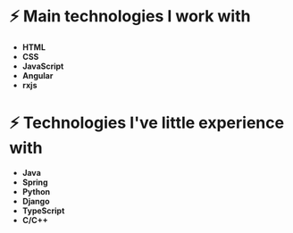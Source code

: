 # ⚡️ Main technologies I work with
- **HTML**
- **CSS**
- **JavaScript**
- **Angular**
- **rxjs**

# ⚡️ Technologies I've little experience with
- **Java**
- **Spring**
- **Python**
- **Django**
- **TypeScript**
- **C/C++**
